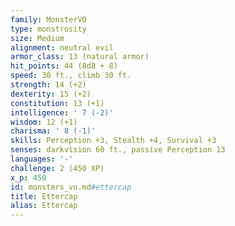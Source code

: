 ```yaml
---
family: MonsterVO
type: monstrosity
size: Medium
alignment: neutral evil
armor_class: 13 (natural armor)
hit_points: 44 (8d8 + 8)
speed: 30 ft., climb 30 ft.
strength: 14 (+2)
dexterity: 15 (+2)
constitution: 13 (+1)
intelligence: ' 7 (-2)'
wisdom: 12 (+1)
charisma: ' 8 (-1)'
skills: Perception +3, Stealth +4, Survival +3
senses: darkvision 60 ft., passive Perception 13
languages: '-'
challenge: 2 (450 XP)
x_p: 450
id: monsters_vo.md#ettercap
title: Ettercap
alias: Ettercap
---
```


